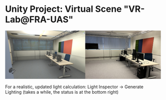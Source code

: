 # Unity Project: Virtual Scene "VR-Lab@FRA-UAS"
![alt text](https://github.com/valentin-schwind/frauas-vr-labor/blob/master/vr-labor.jpg)

For a realistic, updated light calculation: Light Inspector -> Generate Lighting (takes a while, the status is at the bottom right)
